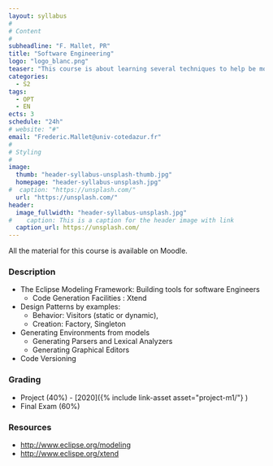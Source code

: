 ```yaml
---
layout: syllabus
#
# Content
#
subheadline: "F. Mallet, PR"
title: "Software Engineering"
logo: "logo_blanc.png"
teaser: "This course is about learning several techniques to help be more efficient in Software Engineering. The Programming Language is Java."
categories:
  - S2
tags:
  - OPT
  - EN
ects: 3
schedule: "24h"
# website: "#"
email: "Frederic.Mallet@univ-cotedazur.fr"
#
# Styling
#
image:
  thumb: "header-syllabus-unsplash-thumb.jpg"
  homepage: "header-syllabus-unsplash.jpg"
#  caption: "https://unsplash.com/"
  url: "https://unsplash.com/"
header:
  image_fullwidth: "header-syllabus-unsplash.jpg"
#    caption: This is a caption for the header image with link
  caption_url: https://unsplash.com/  
---
```


All the material for this course is available on Moodle.

### Description ###

 - The Eclipse Modeling Framework: Building tools for software Engineers
    - Code Generation Facilities : Xtend
 - Design Patterns by examples: 
    - Behavior: Visitors (static or dynamic), 
    - Creation: Factory, Singleton
 - Generating Environments from models
    - Generating Parsers and Lexical Analyzers
    - Generating Graphical Editors
 - Code Versioning 

### Grading ###

 - Project (40%) - [2020]({% include link-asset asset="project-m1/"} )
 - Final Exam (60%)

### Resources ###

 - http://www.eclipse.org/modeling
 - http://www.eclispe.org/xtend
